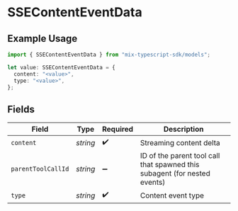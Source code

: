 # SSEContentEventData

## Example Usage

```typescript
import { SSEContentEventData } from "mix-typescript-sdk/models";

let value: SSEContentEventData = {
  content: "<value>",
  type: "<value>",
};
```

## Fields

| Field                                                                     | Type                                                                      | Required                                                                  | Description                                                               |
| ------------------------------------------------------------------------- | ------------------------------------------------------------------------- | ------------------------------------------------------------------------- | ------------------------------------------------------------------------- |
| `content`                                                                 | *string*                                                                  | :heavy_check_mark:                                                        | Streaming content delta                                                   |
| `parentToolCallId`                                                        | *string*                                                                  | :heavy_minus_sign:                                                        | ID of the parent tool call that spawned this subagent (for nested events) |
| `type`                                                                    | *string*                                                                  | :heavy_check_mark:                                                        | Content event type                                                        |
